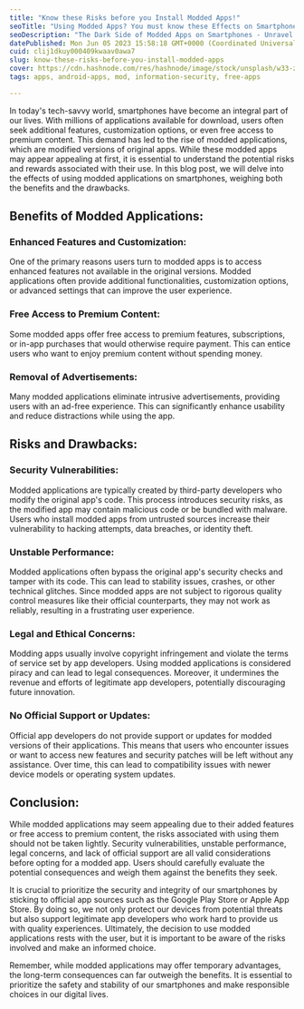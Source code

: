 ```yaml
---
title: "Know these Risks before you Install Modded Apps!"
seoTitle: "Using Modded Apps? You must know these Effects on Smartphones!"
seoDescription: "The Dark Side of Modded Apps on Smartphones - Unravel the risks and rewards of using modded applications as we delve into the shadows of smartphone."
datePublished: Mon Jun 05 2023 15:58:18 GMT+0000 (Coordinated Universal Time)
cuid: clij1dkuy000409kwaav0awa7
slug: know-these-risks-before-you-install-modded-apps
cover: https://cdn.hashnode.com/res/hashnode/image/stock/unsplash/w33-zg-dNL4/upload/adcb2050d471053bd90c8d81f9869742.jpeg
tags: apps, android-apps, mod, information-security, free-apps

---
```


In today's tech-savvy world, smartphones have become an integral part of our lives. With millions of applications available for download, users often seek additional features, customization options, or even free access to premium content. This demand has led to the rise of modded applications, which are modified versions of original apps. While these modded apps may appear appealing at first, it is essential to understand the potential risks and rewards associated with their use. In this blog post, we will delve into the effects of using modded applications on smartphones, weighing both the benefits and the drawbacks.

## **Benefits of Modded Applications:**

### Enhanced Features and Customization:

One of the primary reasons users turn to modded apps is to access enhanced features not available in the original versions. Modded applications often provide additional functionalities, customization options, or advanced settings that can improve the user experience.

### Free Access to Premium Content:

Some modded apps offer free access to premium features, subscriptions, or in-app purchases that would otherwise require payment. This can entice users who want to enjoy premium content without spending money.

### Removal of Advertisements:

Many modded applications eliminate intrusive advertisements, providing users with an ad-free experience. This can significantly enhance usability and reduce distractions while using the app.

## **Risks and Drawbacks:**

### Security Vulnerabilities:

Modded applications are typically created by third-party developers who modify the original app's code. This process introduces security risks, as the modified app may contain malicious code or be bundled with malware. Users who install modded apps from untrusted sources increase their vulnerability to hacking attempts, data breaches, or identity theft.

### Unstable Performance:

Modded applications often bypass the original app's security checks and tamper with its code. This can lead to stability issues, crashes, or other technical glitches. Since modded apps are not subject to rigorous quality control measures like their official counterparts, they may not work as reliably, resulting in a frustrating user experience.

### Legal and Ethical Concerns:

Modding apps usually involve copyright infringement and violate the terms of service set by app developers. Using modded applications is considered piracy and can lead to legal consequences. Moreover, it undermines the revenue and efforts of legitimate app developers, potentially discouraging future innovation.

### No Official Support or Updates:

Official app developers do not provide support or updates for modded versions of their applications. This means that users who encounter issues or want to access new features and security patches will be left without any assistance. Over time, this can lead to compatibility issues with newer device models or operating system updates.

## **Conclusion:**

While modded applications may seem appealing due to their added features or free access to premium content, the risks associated with using them should not be taken lightly. Security vulnerabilities, unstable performance, legal concerns, and lack of official support are all valid considerations before opting for a modded app. Users should carefully evaluate the potential consequences and weigh them against the benefits they seek.

It is crucial to prioritize the security and integrity of our smartphones by sticking to official app sources such as the Google Play Store or Apple App Store. By doing so, we not only protect our devices from potential threats but also support legitimate app developers who work hard to provide us with quality experiences. Ultimately, the decision to use modded applications rests with the user, but it is important to be aware of the risks involved and make an informed choice.

Remember, while modded applications may offer temporary advantages, the long-term consequences can far outweigh the benefits. It is essential to prioritize the safety and stability of our smartphones and make responsible choices in our digital lives.